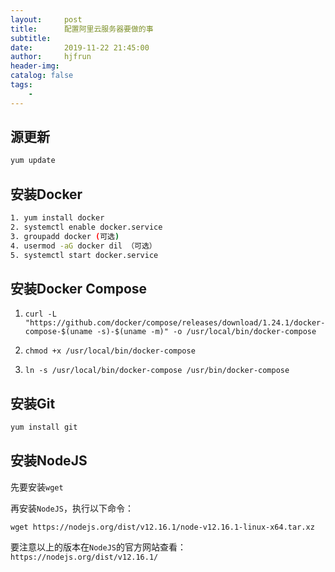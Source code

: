 ```yaml
---
layout:     post
title:      配置阿里云服务器要做的事
subtitle:   
date:       2019-11-22 21:45:00
author:     hjfrun
header-img: 
catalog: false
tags:
    - 
---
```




## 源更新

```bash
yum update
```

## 安装Docker

```bash
1. yum install docker
2. systemctl enable docker.service
3. groupadd docker (可选)
4. usermod -aG docker dil （可选）
5. systemctl start docker.service
```

## 安装Docker Compose

1. `curl -L "https://github.com/docker/compose/releases/download/1.24.1/docker-compose-$(uname -s)-$(uname -m)" -o /usr/local/bin/docker-compose`

2. `chmod +x /usr/local/bin/docker-compose`

3. `ln -s /usr/local/bin/docker-compose /usr/bin/docker-compose`



## 安装Git

```bash
yum install git
```



## 安装NodeJS

先要安装`wget`

再安装`NodeJS`，执行以下命令：

`wget https://nodejs.org/dist/v12.16.1/node-v12.16.1-linux-x64.tar.xz`

要注意以上的版本在`NodeJS`的官方网站查看：`https://nodejs.org/dist/v12.16.1/`







 





